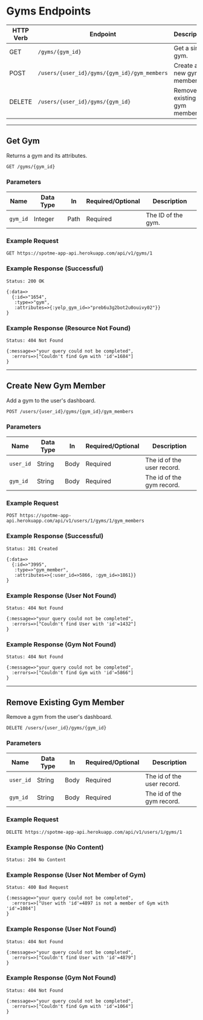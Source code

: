 # Gyms Endpoints

HTTP Verb | Endpoint                   | Description                | Link
----------|----------------------------|----------------------------|---------------------------
GET       | `/gyms/{gym_id}` | Get a single gym.     | [Link](#get-gym)
POST       | `/users/{user_id}/gyms/{gym_id}/gym_members` | Create a new gym member.     | [Link](#create-new-gym-member)
DELETE       | `/users/{user_id}/gyms/{gym_id}` | Remove an existing gym member.     | [Link](#remove-existing-gym-member)

---

## Get Gym

Returns a gym and its attributes.

```
GET /gyms/{gym_id}
```


### Parameters

Name       | Data Type    | In    | Required/Optional | Description
-----------|--------------|-------|-------------------|------------
`gym_id` | Integer | Path | Required | The ID of the gym.
<!-- sample gym yelp_id: dYewYWV40roEGF9SzAHI5Q -->

### Example Request

```
GET https://spotme-app-api.herokuapp.com/api/v1/gyms/1
```

### Example Response (Successful)

```
Status: 200 OK
```

```
{:data=>
  {:id=>"1654",
   :type=>"gym",
   :attributes=>{:yelp_gym_id=>"preb6u3g2bot2u0ouivy02"}}
}
```

### Example Response (Resource Not Found)

```
Status: 404 Not Found
```

```
{:message=>"your query could not be completed",
  :errors=>["Couldn't find Gym with 'id'=1684"]
}
```

---

## Create New Gym Member

Add a gym to the user's dashboard.

```
POST /users/{user_id}/gyms/{gym_id}/gym_members
```


### Parameters

Name       | Data Type    | In    | Required/Optional | Description
-----------|--------------|-------|-------------------|------------
`user_id` | String | Body | Required | The id of the user record.
`gym_id` | String | Body | Required | The id of the gym record.


### Example Request

```
POST https://spotme-app-api.herokuapp.com/api/v1/users/1/gyms/1/gym_members
```

### Example Response (Successful)

```
Status: 201 Created
```

```
{:data=>
  {:id=>"3995",
   :type=>"gym_member",
   :attributes=>{:user_id=>5866, :gym_id=>1861}}
}
```

### Example Response (User Not Found)

```
Status: 404 Not Found
```

```
{:message=>"your query could not be completed",
  :errors=>["Couldn't find User with 'id'=1432"]
}
```

### Example Response (Gym Not Found)

```
Status: 404 Not Found
```

```
{:message=>"your query could not be completed",
  :errors=>["Couldn't find Gym with 'id'=5866"]
}
```

---

## Remove Existing Gym Member

Remove a gym from the user's dashboard.

```
DELETE /users/{user_id}/gyms/{gym_id}
```


### Parameters

Name       | Data Type    | In    | Required/Optional | Description
-----------|--------------|-------|-------------------|------------
`user_id` | String | Body | Required | The id of the user record.
`gym_id` | String | Body | Required | The id of the gym record.


### Example Request

```
DELETE https://spotme-app-api.herokuapp.com/api/v1/users/1/gyms/1
```

### Example Response (No Content)

```
Status: 204 No Content

```

### Example Response (User Not Member of Gym)

```
Status: 400 Bad Request
```

```
{:message=>"your query could not be completed",
  :errors=>["User with 'id'=4897 is not a member of Gym with 'id'=1084"]
}
```

### Example Response (User Not Found)

```
Status: 404 Not Found
```

```
{:message=>"your query could not be completed",
  :errors=>["Couldn't find User with 'id'=4879"]
}
```

### Example Response (Gym Not Found)

```
Status: 404 Not Found
```

```
{:message=>"your query could not be completed",
  :errors=>["Couldn't find Gym with 'id'=1064"]
}
```
